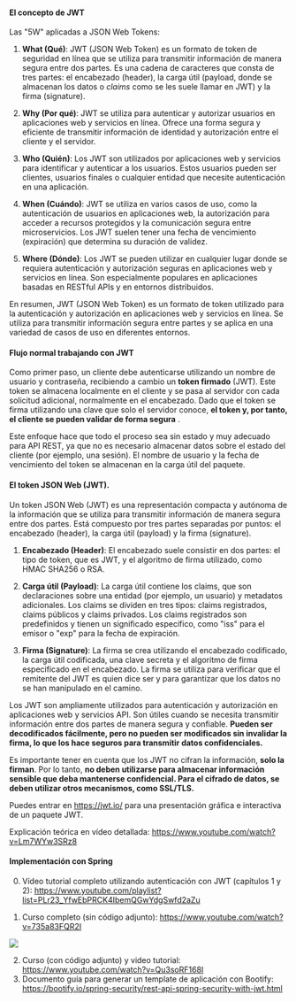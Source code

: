 #### El concepto de JWT

Las "5W" aplicadas a JSON Web Tokens:

1. **What (Qué)**: JWT (JSON Web Token) es un formato de token de seguridad en línea que se utiliza para transmitir información de manera segura entre dos partes. Es una cadena de caracteres que consta de tres partes: el encabezado (header), la carga útil (payload, donde se almacenan los datos o *claims* como se les suele llamar en JWT) y la firma (signature).

2. **Why (Por qué)**: JWT se utiliza para autenticar y autorizar usuarios en aplicaciones web y servicios en línea. Ofrece una forma segura y eficiente de transmitir información de identidad y autorización entre el cliente y el servidor.

3. **Who (Quién)**: Los JWT son utilizados por aplicaciones web y servicios para identificar y autenticar a los usuarios. Estos usuarios pueden ser clientes, usuarios finales o cualquier entidad que necesite autenticación en una aplicación.

4. **When (Cuándo)**: JWT se utiliza en varios casos de uso, como la autenticación de usuarios en aplicaciones web, la autorización para acceder a recursos protegidos y la comunicación segura entre microservicios. Los JWT suelen tener una fecha de vencimiento (expiración) que determina su duración de validez.

5. **Where (Dónde)**: Los JWT se pueden utilizar en cualquier lugar donde se requiera autenticación y autorización seguras en aplicaciones web y servicios en línea. Son especialmente populares en aplicaciones basadas en RESTful APIs y en entornos distribuidos.

En resumen, JWT (JSON Web Token) es un formato de token utilizado para la autenticación y autorización en aplicaciones web y servicios en línea. Se utiliza para transmitir información segura entre partes y se aplica en una variedad de casos de uso en diferentes entornos.

#### Flujo normal trabajando con JWT

Como primer paso, un cliente debe autenticarse utilizando un nombre de usuario y contraseña, recibiendo a cambio un **token firmado** (JWT). Este token se almacena localmente en el cliente y se pasa al servidor con cada solicitud adicional, normalmente en el encabezado. Dado que el token se firma utilizando una clave que solo el servidor conoce, **el token y, por tanto, el cliente se pueden validar de forma segura** .

Este enfoque hace que todo el proceso sea sin estado y muy adecuado para API REST, ya que no es necesario almacenar datos sobre el estado del cliente (por ejemplo, una sesión). El nombre de usuario y la fecha de vencimiento del token se almacenan en la carga útil del paquete.

#### El token JSON Web (JWT).

Un token JSON Web (JWT) es una representación compacta y autónoma de la información que se utiliza para transmitir información de manera segura entre dos partes. Está compuesto por tres partes separadas por puntos: el encabezado (header), la carga útil (payload) y la firma (signature).

1. **Encabezado (Header)**: El encabezado suele consistir en dos partes: el tipo de token, que es JWT, y el algoritmo de firma utilizado, como HMAC SHA256 o RSA.

2. **Carga útil (Payload)**: La carga útil contiene los claims, que son declaraciones sobre una entidad (por ejemplo, un usuario) y metadatos adicionales. Los claims se dividen en tres tipos: claims registrados, claims públicos y claims privados. Los claims registrados son predefinidos y tienen un significado específico, como "iss" para el emisor o "exp" para la fecha de expiración.

3. **Firma (Signature)**: La firma se crea utilizando el encabezado codificado, la carga útil codificada, una clave secreta y el algoritmo de firma especificado en el encabezado. La firma se utiliza para verificar que el remitente del JWT es quien dice ser y para garantizar que los datos no se han manipulado en el camino.

Los JWT son ampliamente utilizados para autenticación y autorización en aplicaciones web y servicios API. Son útiles cuando se necesita transmitir información entre dos partes de manera segura y confiable. **Pueden ser decodificados fácilmente, pero no pueden ser modificados sin invalidar la firma, lo que los hace seguros para transmitir datos confidenciales.**

Es importante tener en cuenta que los JWT no cifran la información, **solo la firman**. Por lo tanto, **no deben utilizarse para almacenar información sensible que deba mantenerse confidencial. Para el cifrado de datos, se deben utilizar otros mecanismos, como SSL/TLS.**

Puedes entrar en https://jwt.io/ para una presentación gráfica e interactiva de un paquete JWT. 

Explicación teórica en vídeo detallada: https://www.youtube.com/watch?v=Lm7WYw3SRz8

#### Implementación con Spring

0. Vídeo tutorial completo utilizando autenticación con JWT (capítulos 1 y 2): https://www.youtube.com/playlist?list=PLr23_YfwEbPRCK4IbemQGwYdgSwfd2aZu


1. Curso completo (sin código adjunto): https://www.youtube.com/watch?v=735a83FQR2I

![](Pasted%20image%2020240124123104.png)


2. Curso (con código adjunto) y video tutorial: https://www.youtube.com/watch?v=Qu3soRF168I
3. Documento guía para generar un template de aplicación con Bootify: https://bootify.io/spring-security/rest-api-spring-security-with-jwt.html